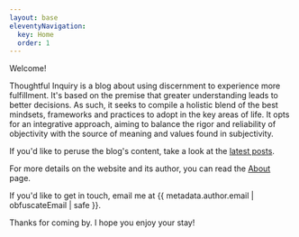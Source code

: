 ```yaml
---
layout: base
eleventyNavigation:
  key: Home
  order: 1
---
```


Welcome!

Thoughtful Inquiry is a blog about using discernment to experience more fulfillment. It's based on the premise that greater understanding leads to better decisions. As such, it seeks to compile a holistic blend of the best mindsets, frameworks and practices to adopt in the key areas of life. It opts for an integrative approach, aiming to balance the rigor and reliability of objectivity with the source of meaning and values found in subjectivity.

If you'd like to peruse the blog's content, take a look at the [latest posts](/blog/).

For more details on the website and its author, you can read the [About](/about/) page.

If you'd like to get in touch, email me at <span style="color: var(--subtitle-color)">{{ metadata.author.email | obfuscateEmail | safe }}</span>.

Thanks for coming by. I hope you enjoy your stay!
